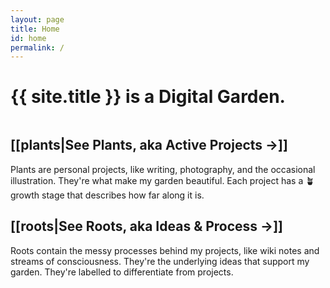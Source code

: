 ```yaml
---
layout: page
title: Home
id: home
permalink: /
---
```


# {{ site.title }} is a <span class="block">Digital Garden<span>.

## [[plants|See **Plants**, <span class="newthought">aka</span> <span style="display:inline-block">Active Projects <span class="color-primary grow">&#8594;</span></span>]]

Plants are personal projects, like writing, photography, and the occasional illustration. They're what make my garden beautiful. Each project has a <span class="tag tag-growth sans">🪴 growth stage</span> that describes how far along it is. 

## [[roots|See **Roots**, <span class="newthought">aka</span> <span style="display:inline-block">Ideas & Process <span class="color-primary grow">&#8594;</span></span>]]

Roots contain the messy processes behind my projects, like wiki notes and streams of consciousness. They're the underlying ideas that support my garden. They're labelled <span class="tag sans tag-grx"></span> to differentiate from projects. 

<style>
  @media (max-width: 400px) {
    h1, h2 {
      text-align: left;
    }
  }

  .wrapper {
    max-width: 46em;
  }

  h2:first-of-type {
    margin-top: 3rem;
  }

  .page h2 a {
    transition: color 200ms;
    border-bottom: none;
    color: #1a1a1a;
    background-color: transparent;
  }

  .page h2 a:hover {
    border: none;
    background-color: transparent;
    color: #E53109 !important;
  }

  .block {
    display: inline-block;
  }
</style>
